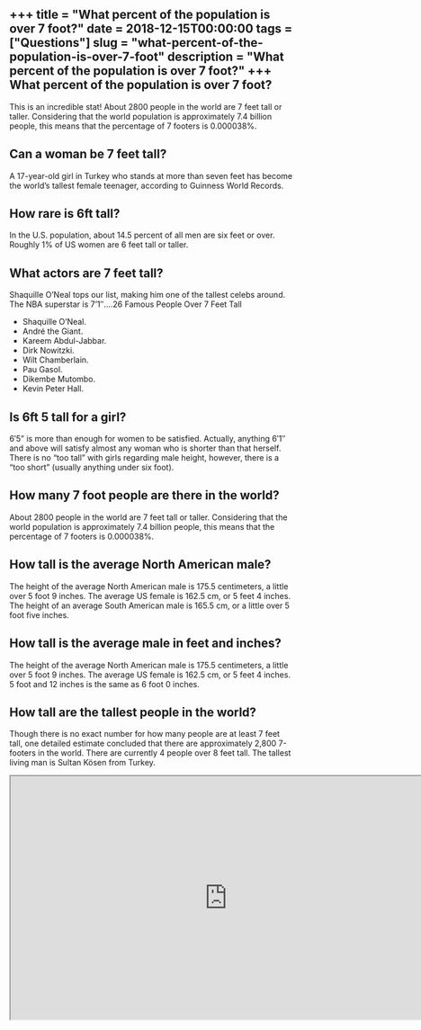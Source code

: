 +++
title = "What percent of the population is over 7 foot?"
date = 2018-12-15T00:00:00
tags = ["Questions"]
slug = "what-percent-of-the-population-is-over-7-foot"
description = "What percent of the population is over 7 foot?"
+++
What percent of the population is over 7 foot?
----------------------------------------------

This is an incredible stat! About 2800 people in the world are 7 feet tall or taller. Considering that the world population is approximately 7.4 billion people, this means that the percentage of 7 footers is 0.000038%.

Can a woman be 7 feet tall?
---------------------------

A 17-year-old girl in Turkey who stands at more than seven feet has become the world’s tallest female teenager, according to Guinness World Records.

How rare is 6ft tall?
---------------------

In the U.S. population, about 14.5 percent of all men are six feet or over. Roughly 1% of US women are 6 feet tall or taller.

What actors are 7 feet tall?
----------------------------

Shaquille O’Neal tops our list, making him one of the tallest celebs around. The NBA superstar is 7’1″….26 Famous People Over 7 Feet Tall

- Shaquille O’Neal.
- André the Giant.
- Kareem Abdul-Jabbar.
- Dirk Nowitzki.
- Wilt Chamberlain.
- Pau Gasol.
- Dikembe Mutombo.
- Kevin Peter Hall.

Is 6ft 5 tall for a girl?
-------------------------

6′5” is more than enough for women to be satisfied. Actually, anything 6′1″ and above will satisfy almost any woman who is shorter than that herself. There is no “too tall” with girls regarding male height, however, there is a “too short” (usually anything under six foot).

How many 7 foot people are there in the world?
----------------------------------------------

About 2800 people in the world are 7 feet tall or taller. Considering that the world population is approximately 7.4 billion people, this means that the percentage of 7 footers is 0.000038%.

How tall is the average North American male?
--------------------------------------------

The height of the average North American male is 175.5 centimeters, a little over 5 foot 9 inches. The average US female is 162.5 cm, or 5 feet 4 inches. The height of an average South American male is 165.5 cm, or a little over 5 foot five inches.

How tall is the average male in feet and inches?
------------------------------------------------

The height of the average North American male is 175.5 centimeters, a little over 5 foot 9 inches. The average US female is 162.5 cm, or 5 feet 4 inches. 5 foot and 12 inches is the same as 6 foot 0 inches.

How tall are the tallest people in the world?
---------------------------------------------

Though there is no exact number for how many people are at least 7 feet tall, one detailed estimate concluded that there are approximately 2,800 7-footers in the world. There are currently 4 people over 8 feet tall. The tallest living man is Sultan Kösen from Turkey.

<iframe allow="accelerometer; autoplay; clipboard-write; encrypted-media; gyroscope; picture-in-picture" allowfullscreen="" class="__youtube_prefs__  epyt-is-override  no-lazyload" data-no-lazy="1" data-origheight="433" data-origwidth="770" data-skipgform_ajax_framebjll="" height="433" id="_ytid_57370" loading="lazy" src="https://www.youtube.com/embed/F9lqP739jgc?enablejsapi=1&autoplay=0&cc_load_policy=0&cc_lang_pref=&iv_load_policy=1&loop=0&modestbranding=0&rel=1&fs=1&playsinline=0&autohide=2&theme=dark&color=red&controls=1&" title="YouTube player" width="770"></iframe>